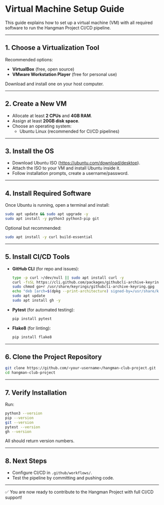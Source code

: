 # Virtual Machine Setup Guide

This guide explains how to set up a virtual machine (VM) with all required software to run the Hangman Project CI/CD pipeline.

---

## 1. Choose a Virtualization Tool
Recommended options:
- **VirtualBox** (free, open source)
- **VMware Workstation Player** (free for personal use)

Download and install one on your host computer.

---

## 2. Create a New VM
- Allocate at least **2 CPUs** and **4GB RAM**.
- Assign at least **20GB disk space**.
- Choose an operating system:
  - Ubuntu Linux (recommended for CI/CD pipelines)

---

## 3. Install the OS
- Download Ubuntu ISO (https://ubuntu.com/download/desktop).
- Attach the ISO to your VM and install Ubuntu inside it.
- Follow installation prompts, create a username/password.

---

## 4. Install Required Software
Once Ubuntu is running, open a terminal and install:

```bash
sudo apt update && sudo apt upgrade -y
sudo apt install -y python3 python3-pip git
```

Optional but recommended:
```bash
sudo apt install -y curl build-essential
```

---

## 5. Install CI/CD Tools
- **GitHub CLI** (for repo and issues):
  ```bash
  type -p curl >/dev/null || sudo apt install curl -y
  curl -fsSL https://cli.github.com/packages/githubcli-archive-keyring.gpg | sudo dd of=/usr/share/keyrings/githubcli-archive-keyring.gpg
  sudo chmod go+r /usr/share/keyrings/githubcli-archive-keyring.gpg
  echo "deb [arch=$(dpkg --print-architecture) signed-by=/usr/share/keyrings/githubcli-archive-keyring.gpg] https://cli.github.com/packages stable main" | sudo tee /etc/apt/sources.list.d/github-cli.list > /dev/null
  sudo apt update
  sudo apt install gh -y
  ```

- **Pytest** (for automated testing):
  ```bash
  pip install pytest
  ```

- **Flake8** (for linting):
  ```bash
  pip install flake8
  ```

---

## 6. Clone the Project Repository
```bash
git clone https://github.com/<your-username>/hangman-club-project.git
cd hangman-club-project
```

---

## 7. Verify Installation
Run:
```bash
python3 --version
pip --version
git --version
pytest --version
gh --version
```

All should return version numbers.

---

## 8. Next Steps
- Configure CI/CD in `.github/workflows/`.
- Test the pipeline by committing and pushing code.

---

✅ You are now ready to contribute to the Hangman Project with full CI/CD support!
